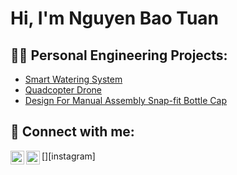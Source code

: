 <h1>Hi, I'm Nguyen Bao Tuan <br/>

<h2>👨‍💻 Personal Engineering Projects:</h2>


  - [Smart Watering System](https://www.rmitvn-showcase.com/calico)
  - [Quadcopter Drone](https://github.com/Etzeban/QuadcopterDrone)
  - [Design For Manual Assembly Snap-fit Bottle Cap](https://github.com/Etzeban/Snap-fitCap)




<h2> 🤳 Connect with me:</h2>


[<img align="left" alt="JoshMadakor | LinkedIn" width="22px" src="https://cdn.jsdelivr.net/npm/simple-icons@v3/icons/linkedin.svg" />][linkedin]
[<img align="left" alt="JoshMadakor | Instagram" width="22px" src="https://cdn.jsdelivr.net/npm/simple-icons@v3/icons/facebook.svg" />][instagram]


[facebook]: https://www.instagram.com/joshmadakor/
[linkedin]: https://linkedin.com/in/nguyen-bao-tuan-b538b9255

<!--
**joshmadakor1/joshmadakor1** is a ✨ _special_ ✨ repository because its `README.md` (this file) appears on your GitHub profile.

Here are some ideas to get you started:

- 🔭 I’m currently working on ...
- 🌱 I’m currently learning ...
- 👯 I’m looking to collaborate on ...
- 🤔 I’m looking for help with ...
- 💬 Ask me about ...
- 📫 How to reach me: ...
- 😄 Pronouns: ...
- ⚡ Fun fact: ...
-->
